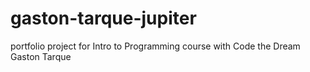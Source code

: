 # gaston-tarque-jupiter

portfolio project for Intro to Programming course with Code the Dream
Gaston Tarque
